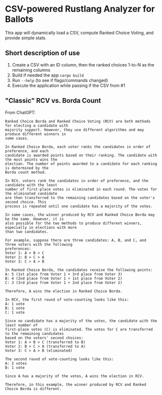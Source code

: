 CSV-powered Rustlang Analyzer for Ballots
=========================================
This app will dynamically load a CSV, compute Ranked Choice Voting, and provide simple stats.

Short description of use
------------------------
1. Create a CSV with an ID column, then the ranked choices 1-to-N as the remaining columns
2. Build if needed the app `cargo build`
3. Run `--help` (to see if flags/commands changed)
4. Execute the application while passing if the CSV from #1

"Classic" RCV vs. Borda Count
-----------------------------

From ChatGPT:
```
Ranked Choice Borda and Ranked Choice Voting (RCV) are both methods for electing a candidate with
majority support. However, they use different algorithms and may produce different winners in
some cases.

In Ranked Choice Borda, each voter ranks the candidates in order of preference, and each
candidate is awarded points based on their ranking. The candidate with the most points wins the
election. The number of points awarded to a candidate for each ranking is determined by the 
Borda count method.

In RCV, voters rank the candidates in order of preference, and the candidate with the least
number of first-place votes is eliminated in each round. The votes for the eliminated candidate
are then transferred to the remaining candidates based on the voter's second choice. This
process is repeated until one candidate has a majority of the votes.

In some cases, the winner produced by RCV and Ranked Choice Borda may be the same. However, it is
also possible for the two methods to produce different winners, especially in elections with more
than two candidates.

For example, suppose there are three candidates: A, B, and C, and three voters with the following
preferences:
Voter 1: A > B > C
Voter 2: B > C > A
Voter 3: C > A > B

In Ranked Choice Borda, the candidates receive the following points:
A: 5 (1st place from Voter 1 + 3rd place from Voter 3)
B: 4 (2nd place from Voter 1 + 1st place from Voter 2)
C: 3 (3rd place from Voter 1 + 2nd place from Voter 2)

Therefore, A wins the election in Ranked Choice Borda.

In RCV, the first round of vote-counting looks like this:
A: 1 vote
B: 1 vote
C: 1 vote

Since no candidate has a majority of the votes, the candidate with the least number of
first-place votes (C) is eliminated. The votes for C are transferred to the remaining candidates
based on the voters' second choices:
Voter 1: A > B > C (transferred to B)
Voter 2: B > C > A (transferred to A)
Voter 3: C > A > B (eliminated)

The second round of vote-counting looks like this:
A: 2 votes
B: 1 vote

Since A has a majority of the votes, A wins the election in RCV.

Therefore, in this example, the winner produced by RCV and Ranked Choice Borda is different.
```
